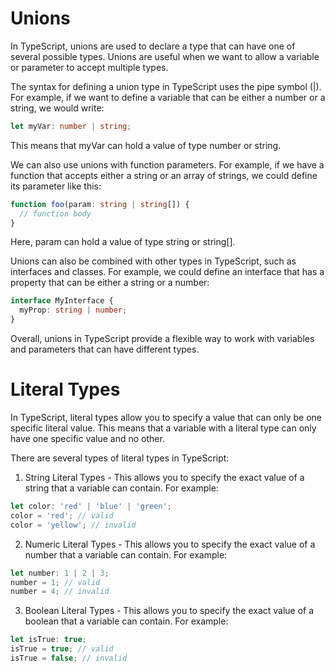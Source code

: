 # Unions

In TypeScript, unions are used to declare a type that can have one of several possible types. Unions are useful when we want to allow a variable or parameter to accept multiple types.

The syntax for defining a union type in TypeScript uses the pipe symbol (|). For example, if we want to define a variable that can be either a number or a string, we would write:

```ts
let myVar: number | string;
```

This means that myVar can hold a value of type number or string.

We can also use unions with function parameters. For example, if we have a function that accepts either a string or an array of strings, we could define its parameter like this:

```ts
function foo(param: string | string[]) {
  // function body
}
```

Here, param can hold a value of type string or string[].

Unions can also be combined with other types in TypeScript, such as interfaces and classes. For example, we could define an interface that has a property that can be either a string or a number:

```ts
interface MyInterface {
  myProp: string | number;
}
```

Overall, unions in TypeScript provide a flexible way to work with variables and parameters that can have different types.

# Literal Types

In TypeScript, literal types allow you to specify a value that can only be one specific literal value. This means that a variable with a literal type can only have one specific value and no other.

There are several types of literal types in TypeScript:

1. String Literal Types - This allows you to specify the exact value of a string that a variable can contain. For example:

```ts
let color: 'red' | 'blue' | 'green';
color = 'red'; // valid
color = 'yellow'; // invalid
```

2. Numeric Literal Types - This allows you to specify the exact value of a number that a variable can contain. For example:

```ts
let number: 1 | 2 | 3;
number = 1; // valid
number = 4; // invalid
```

3. Boolean Literal Types - This allows you to specify the exact value of a boolean that a variable can contain. For example:

```ts
let isTrue: true;
isTrue = true; // valid
isTrue = false; // invalid
```
